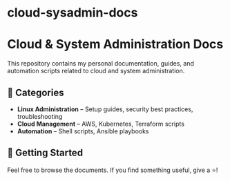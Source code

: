 # cloud-sysadmin-docs

# Cloud & System Administration Docs  
This repository contains my personal documentation, guides, and automation scripts related to cloud and system administration.  

## 📂 Categories  
- **Linux Administration** – Setup guides, security best practices, troubleshooting  
- **Cloud Management** – AWS, Kubernetes, Terraform scripts  
- **Automation** – Shell scripts, Ansible playbooks  

## 🚀 Getting Started  
Feel free to browse the documents. If you find something useful, give a ⭐!  
